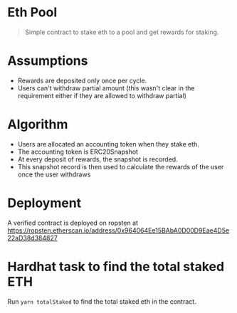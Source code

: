 # Eth Pool

> Simple contract to stake eth to a pool and get rewards for staking.

# Assumptions

- Rewards are deposited only once per cycle.
- Users can't withdraw partial amount (this wasn't clear in the requirement either if they are allowed to withdraw partial)

# Algorithm

- Users are allocated an accounting token when they stake eth.
- The accounting token is ERC20Snapshot
- At every deposit of rewards, the snapshot is recorded.
- This snapshot record is then used to calculate the rewards of the user once the user withdraws

# Deployment

A verified contract is deployed on ropsten at https://ropsten.etherscan.io/address/0x964064Ee15BAbA0D00D9Eae4D5e22aD38d384827

# Hardhat task to find the total staked ETH

Run `yarn totalStaked` to find the total staked eth in the contract.

